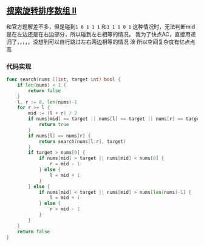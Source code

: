 ## [搜索旋转排序数组 II](https://leetcode-cn.com/problems/search-in-rotated-sorted-array-ii/)

和官方题解差不多，但是碰到`1 0 1 1 1` 和`1 1 1 0 1`    这种情况时，无法判断mid是在左边还是在右边部分，所以碰到左右相等的情况， 我为了快点AC，直接用递归了，，，，，没想到可以自行跳过左右两边相等的情况  淦 所以空间复杂度有亿点点高 



### 代码实现

```go
func search(nums []int, target int) bool {
	if len(nums) < 1 {
		return false
	}
	l, r := 0, len(nums)-1
	for r >= l {
		mid := (l + r) / 2
		if nums[mid] == target || nums[l] == target || nums[r] == target {
			return true
		}
		if nums[l] == nums[r] {
			return search(nums[l:r], target)
		}
		if target > nums[0] {
			if nums[mid] > target || nums[mid] < nums[0] {
				r = mid - 1
			} else {
				l = mid + 1
			}
		} else {
			if nums[mid] < target || nums[mid] > nums[len(nums)-1] {
				l = mid + 1
			} else {
				r = mid - 1
			}
		}
	}
	return false
}
```

